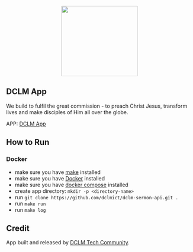 <p align="center"><a href="https://dclm.org" target="_blank"><img src="https://dclmcloud.s3.amazonaws.com/img/logo.png" width="206.5" height="190"></a></p>

## DCLM App
We build to fulfil the great commission - to preach Christ Jesus, transform lives and make disciples of Him all over the globe.

APP: [DCLM App](https://app.dclm.org)

## How to Run
### Docker
- make sure you have [make](docs/make.md) installed
- make sure you have [Docker](https://docs.docker.com/desktop/) installed
- make sure you have [docker compose](https://docs.docker.com/compose/install/) installed
- create app directory: `mkdir -p <directory-name>`
- run `git clone https://github.com/dclmict/dclm-sermon-api.git .`
- run `make run`
- run `make log`

## Credit
App built and released by [DCLM Tech Community](https://tech.dclm.org).
